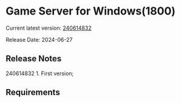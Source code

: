 Game Server for Windows(1800)
===============
Current latest version: [240614832](https://github.com/amusegame/v1800/releases/download/240614832/v1800-240614832.github.7z)

Release Date: 2024-06-27

Release Notes
-----------------------------------
240614832
	1. First version; 


Requirements
-----------------------------------
